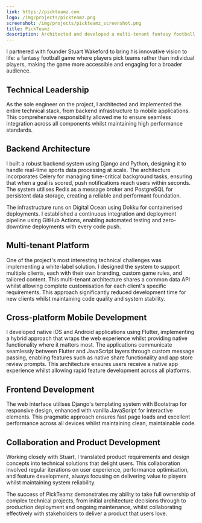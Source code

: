 ```yaml
---
link: https://pickteamz.com
logo: /img/projects/pickteamz.png
screenshot: /img/projects/pickteamz_screenshot.png
title: PickTeamz
description: Architected and developed a multi-tenant fantasy football platform as sole engineer, building real-time backend systems with Django and Celery, cross-platform mobile apps with Flutter, and implementing white-label solutions for multiple clients. Delivered a complete technical solution from infrastructure to user interface, enabling thousands of players to engage with this innovative team-based fantasy sports game.
---
```


I partnered with founder Stuart Wakeford to bring his innovative vision to life: a
fantasy football game where players pick teams rather than individual players, making
the game more accessible and engaging for a broader audience.

## Technical Leadership

As the sole engineer on the project, I architected and implemented the entire technical
stack, from backend infrastructure to mobile applications. This comprehensive
responsibility allowed me to ensure seamless integration across all components whilst
maintaining high performance standards.

## Backend Architecture

I built a robust backend system using Django and Python, designing it to handle
real-time sports data processing at scale. The architecture incorporates Celery for
managing time-critical background tasks, ensuring that when a goal is scored, push
notifications reach users within seconds. The system utilises Redis as a message broker
and PostgreSQL for persistent data storage, creating a reliable and performant
foundation.

The infrastructure runs on Digital Ocean using Dokku for containerised deployments. I
established a continuous integration and deployment pipeline using GitHub Actions,
enabling automated testing and zero-downtime deployments with every code push.

## Multi-tenant Platform

One of the project's most interesting technical challenges was implementing a
white-label solution. I designed the system to support multiple clients, each with their
own branding, custom game rules, and tailored content. This multi-tenant architecture
shares a common data API whilst allowing complete customisation for each client's
specific requirements. This approach significantly reduced development time for new
clients whilst maintaining code quality and system stability.

## Cross-platform Mobile Development

I developed native iOS and Android applications using Flutter, implementing a hybrid
approach that wraps the web experience whilst providing native functionality where it
matters most. The applications communicate seamlessly between Flutter and JavaScript
layers through custom message passing, enabling features such as native share
functionality and app store review prompts. This architecture ensures users receive a
native app experience whilst allowing rapid feature development across all platforms.

## Frontend Development

The web interface utilises Django's templating system with Bootstrap for responsive
design, enhanced with vanilla JavaScript for interactive elements. This pragmatic
approach ensures fast page loads and excellent performance across all devices whilst
maintaining clean, maintainable code.

## Collaboration and Product Development

Working closely with Stuart, I translated product requirements and design concepts into
technical solutions that delight users. This collaboration involved regular iterations
on user experience, performance optimisation, and feature development, always focusing
on delivering value to players whilst maintaining system reliability.

The success of PickTeamz demonstrates my ability to take full ownership of complex
technical projects, from initial architecture decisions through to production deployment
and ongoing maintenance, whilst collaborating effectively with stakeholders to deliver a
product that users love.
